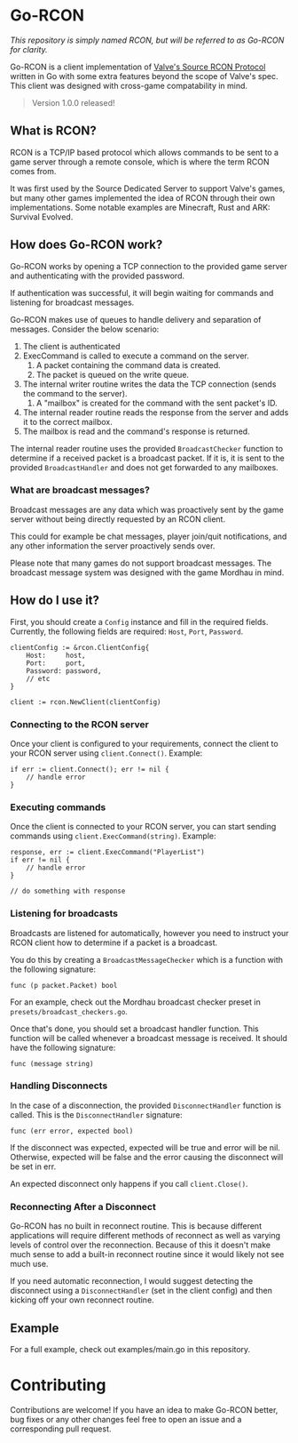 # Go-RCON

*This repository is simply named RCON, but will be referred to as Go-RCON for clarity.*

Go-RCON is a client implementation of [Valve's Source RCON Protocol](https://developer.valvesoftware.com/wiki/Source_RCON_Protocol) written in Go with some extra features beyond the scope of Valve's spec.
This client was designed with cross-game compatability in mind.

> Version 1.0.0 released!

## What is RCON?

RCON is a TCP/IP based protocol which allows commands to be sent to a game server through a remote console, which is where the term RCON comes from.

It was first used by the Source Dedicated Server to support Valve's games, but many other games implemented the idea of RCON through their own implementations. Some notable examples are Minecraft, Rust and ARK: Survival Evolved.

## How does Go-RCON work?

Go-RCON works by opening a TCP connection to the provided game server and authenticating with the provided password.

If authentication was successful, it will begin waiting for commands and listening for broadcast messages.

Go-RCON makes use of queues to handle delivery and separation of messages. Consider the below scenario:

1. The client is authenticated
2. ExecCommand is called to execute a command on the server.
   1. A packet containing the command data is created.
   2. The packet is queued on the write queue.
3. The internal writer routine writes the data the TCP connection (sends the command to the server).
   1. A "mailbox" is created for the command with the sent packet's ID.
4. The internal reader routine reads the response from the server and adds it to the correct mailbox.
5. The mailbox is read and the command's response is returned.

The internal reader routine uses the provided `BroadcastChecker` function to determine if a received packet
is a broadcast packet. If it is, it is sent to the provided `BroadcastHandler` and does not get forwarded to
any mailboxes.

### What are broadcast messages?

Broadcast messages are any data which was proactively sent by the game server without being directly requested by an RCON client.

This could for example be chat messages, player join/quit notifications, and any other information the server
proactively sends over.

Please note that many games do not support broadcast messages. The broadcast message system was
designed with the game Mordhau in mind.

## How do I use it?

First, you should create a `Config` instance and fill in the required fields.
Currently, the following fields are required: `Host`, `Port`, `Password`.

```
clientConfig := &rcon.ClientConfig{
	Host:     host,
	Port:     port,
	Password: password,
	// etc
}

client := rcon.NewClient(clientConfig)
```

### Connecting to the RCON server

Once your client is configured to your requirements, connect the client to your RCON server using `client.Connect()`. Example:

```
if err := client.Connect(); err != nil {
    // handle error
}
```

### Executing commands

Once the client is connected to your RCON server, you can start sending commands using `client.ExecCommand(string)`. Example:

```
response, err := client.ExecCommand("PlayerList")
if err != nil {
    // handle error
}

// do something with response
```

### Listening for broadcasts

Broadcasts are listened for automatically, however you need to instruct your RCON client how to determine if a packet is
a broadcast.

You do this by creating a `BroadcastMessageChecker` which is a function with the following signature:

```
func (p packet.Packet) bool
```

For an example, check out the Mordhau broadcast checker preset in `presets/broadcast_checkers.go`.

Once that's done, you should set a broadcast handler function. This function will be called whenever a broadcast message
is received. It should have the following signature:

```
func (message string)
```

### Handling Disconnects

In the case of a disconnection, the provided `DisconnectHandler` function is called.
This is the `DisconnectHandler` signature:

```
func (err error, expected bool)
```

If the disconnect was expected, expected will be true and error will be nil. Otherwise, expected will be false
and the error causing the disconnect will be set in err.

An expected disconnect only happens if you call `client.Close()`.

### Reconnecting After a Disconnect

Go-RCON has no built in reconnect routine. This is because different applications will require
different methods of reconnect as well as varying levels of control over the reconnection. Because of this it
doesn't make much sense to add a built-in reconnect routine since it would likely not see much use.

If you need automatic reconnection, I would suggest detecting the disconnect using a `DisconnectHandler` (set in the
client config) and then kicking off your own reconnect routine.

## Example

For a full example, check out examples/main.go in this repository.

# Contributing

Contributions are welcome! If you have an idea to make Go-RCON better, bug fixes or any other changes feel free to open
an issue and a corresponding pull request.